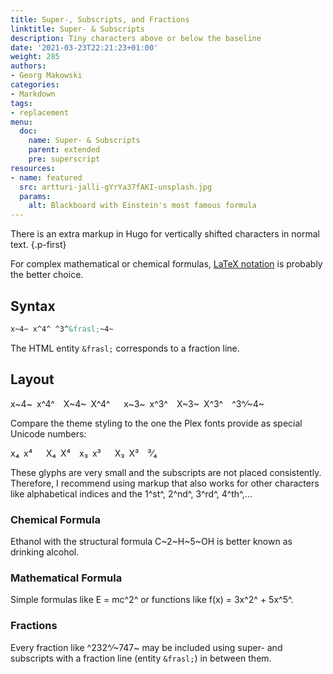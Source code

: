 ```yaml
---
title: Super-, Subscripts, and Fractions
linktitle: Super- & Subscripts
description: Tiny characters above or below the baseline
date: '2021-03-23T22:21:23+01:00'
weight: 285
authors:
- Georg Makowski
categories:
- Markdown
tags:
- replacement
menu:
  doc:
    name: Super- & Subscripts
    parent: extended
    pre: superscript
resources:
- name: featured
  src: artturi-jalli-gYrYa37fAKI-unsplash.jpg
  params:
    alt: Blackboard with Einstein's most famous formula
---
```


There is an extra markup in Hugo for vertically shifted characters in normal text.
{.p-first} <!--more-->

For complex mathematical or chemical formulas, [LaTeX notation][latex] is probably the better choice.

## Syntax

```md {.left-in}
x~4~ x‍^4^ ^3^&frasl;~4~
```

The HTML entity `&frasl;` corresponds to a fraction line.

## Layout

x~4~ x^4^ X~4~ X^4^   x~3~ x^3^ X~3~ X^3^&emsp;^3^&frasl;~4~

Compare the theme styling to the one the Plex fonts provide as special Unicode numbers:

x₄ x⁴   X₄ X⁴ x₃ x³   X₃ X³&emsp;³&frasl;₄

These glyphs are very small and the subscripts are not placed consistently. Therefore, I recommend using markup that also works for other characters like alphabetical indices and the 1^st^, 2^nd^, 3^rd^, 4^th^,…

### Chemical Formula

Ethanol with the structural formula C~2~H~5~OH is better known as drinking alcohol.

### Mathematical Formula

Simple formulas like E = mc^2^ or functions like f(x) = 3x^2^ + 5x^5^.

### Fractions

Every fraction like ^232^⁄~747~ may be included using super- and subscripts with a fraction line (entity `&frasl;`) in between them.

[latex]: /doc/plugin/latex
